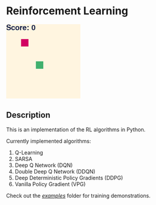 # Reinforcement Learning

![Alternative text](images/snake-dqn-render.gif)


## Description
This is an implementation of the RL algorithms in Python.

Сurrently implemented algorithms:       
1. Q-Learning
2. SARSA    
4. Deep Q Network (DQN)
5. Double Deep Q Network (DDQN)
6. Deep Deterministic Policy Gradients (DDPG)
7. Vanilla Policy Gradient (VPG)

Check out the *[examples](/examples)* folder for training demonstrations.


